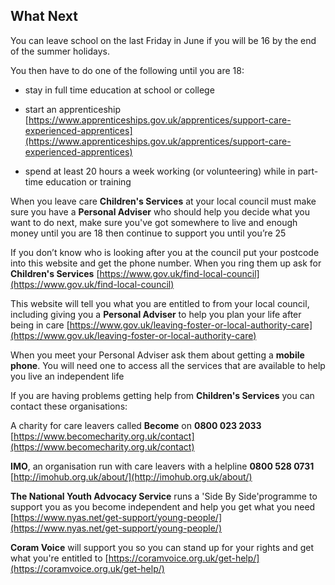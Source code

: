 
##  What Next


You can leave school on the last Friday in June if you will be 16 by the end of the summer holidays. 

You then have to do one of the following until you are 18: 

* stay in full time education at school or college
           
* start an apprenticeship  [https://www.apprenticeships.gov.uk/apprentices/support-care-experienced-apprentices](https://www.apprenticeships.gov.uk/apprentices/support-care-experienced-apprentices)
  
* spend at least 20 hours a week working (or volunteering) while in part-time education or training


When you leave care **Children's Services** at your local council must make sure you have a **Personal Adviser** who should help you decide what you want to do next, make sure you've got somewhere to live and enough money until you are 18 then continue to support you until you’re 25


If you don’t know who is looking after you at the council put your postcode into this website and get the phone number. When you ring them up ask for **Children's Services** [https://www.gov.uk/find-local-council](https://www.gov.uk/find-local-council)


This website will tell you what you are entitled to from your local council, including giving you a **Personal Adviser** to help you plan your life after being in care [https://www.gov.uk/leaving-foster-or-local-authority-care](https://www.gov.uk/leaving-foster-or-local-authority-care)

When you meet your Personal Adviser ask them about getting a **mobile phone**. You will need one to access all the services that are available to help you live an independent life


If you are having problems getting help from **Children's Services** you
can contact these organisations:


A charity for care leavers called **Become** on **0800 023 2033** [https://www.becomecharity.org.uk/contact](https://www.becomecharity.org.uk/contact)


**IMO**, an organisation run with care leavers with a helpline **0800 528 0731**
[http://imohub.org.uk/about/](http://imohub.org.uk/about/)


**The National Youth Advocacy Service** runs a 'Side By Side'programme to support you as you become independent and help you get what you need [https://www.nyas.net/get-support/young-people/](https://www.nyas.net/get-support/young-people/)


**Coram Voice** will support you so you can stand up for your rights and get what you're entitled to 
[https://coramvoice.org.uk/get-help/](https://coramvoice.org.uk/get-help/)
